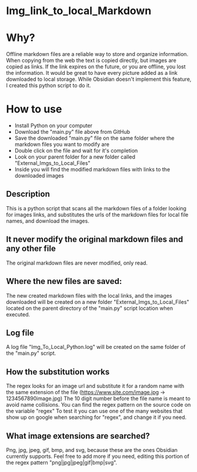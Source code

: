 # Img_link_to_local_Markdown

# Why?
Offline markdown files are a reliable way to store and organize information.
When copying from the web the text is copied directly, but images are copied as links.
If the link expires on the future, or you are offline, you lost the information.
It would be great to have every picture added as a link downloaded to local storage.
While Obsidian doesn't implement this feature, I created this python script to do it.

# How to use
- Install Python on your computer
- Download the "main.py" file above from GitHub
- Save the downloaded "main.py" file on the same folder where the markdown files you want to modify are
- Double click on the file and wait for it's completion
- Look on your parent folder for a new folder called "External_Imgs_to_Local_Files"
- Inside you will find the modified markdown files with links to the downloaded images


## Description
This is a python script that scans all the markdown files of a folder looking for images links, 
and substitutes the urls of the markdown files for local file names, 
and download the images.

## It never modify the original markdown files and any other file
The original markdown files are never modified, only read.

## Where the new files are saved:
The new created markdown files with the local links, and the images downloaded will be created on a new folder "External_Imgs_to_Local_Files"
located on the parent directory of the "main.py" script location when executed.

## Log file
A log file "Img_To_Local_Python.log" will be created on the same folder of the "main.py" script.

## How the substitution works
The regex looks for an image url and substitute it for a random name with the same extension of the file (https://www.site.com/image.jpg -> 1234567890image.jpg)
The 10 digit number before the file name is meant to avoid name collisions.
You can find the regex pattern on the source code on the variable "regex"
To test it you can use one of the many websites that show up on google when searching for "regex", and change it if you need.

## What image extensions are searched?
Png, jpg, jpeg, gif, bmp, and svg, because these are the ones Obsidian currently supports. Feel free to add more if you need, editing this portion of the regex  pattern "png|jpg|jpeg|gif|bmp|svg".


